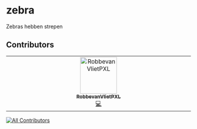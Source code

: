 # zebra
Zebras hebben strepen


## Contributors

<!-- ALL-CONTRIBUTORS-LIST:START - Do not remove or modify this section -->
<!-- prettier-ignore-start -->
<!-- markdownlint-disable -->
<table>
  <tbody>
    <tr>
      <td align="center" valign="top" width="14.28%"><a href="https://github.com/RobbevanVlietPXL"><img src="https://avatars.githubusercontent.com/u/116737494?v=4?s=100" width="100px;" alt="RobbevanVlietPXL"/><br /><sub><b>RobbevanVlietPXL</b></sub></a><br /><a href="#code-RobbevanVlietPXL" title="Code">💻</a></td>
    </tr>
  </tbody>
</table>

<!-- markdownlint-restore -->
<!-- prettier-ignore-end -->

<!-- ALL-CONTRIBUTORS-LIST:END -->


[![All Contributors](https://img.shields.io/github/all-contributors/RobbevanVlietPXL/zebra?color=ee8449&style=flat-square)](#contributors)

